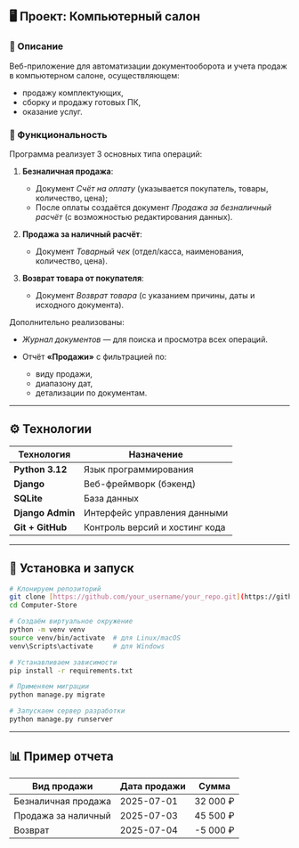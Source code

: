 ## 🖥️ Проект: Компьютерный салон

### 📘 Описание

Веб-приложение для автоматизации документооборота и учета продаж в компьютерном салоне, осуществляющем:

* продажу комплектующих,
* сборку и продажу готовых ПК,
* оказание услуг.

### 📄 Функциональность

Программа реализует 3 основных типа операций:

1. **Безналичная продажа**:

   * Документ *Счёт на оплату* (указывается покупатель, товары, количество, цена);
   * После оплаты создаётся документ *Продажа за безналичный расчёт* (с возможностью редактирования данных).
2. **Продажа за наличный расчёт**:

   * Документ *Товарный чек* (отдел/касса, наименования, количество, цена).
3. **Возврат товара от покупателя**:

   * Документ *Возврат товара* (с указанием причины, даты и исходного документа).

Дополнительно реализованы:

* *Журнал документов* — для поиска и просмотра всех операций.
* Отчёт **«Продажи»** с фильтрацией по:

  * виду продажи,
  * диапазону дат,
  * детализации по документам.

---

## ⚙️ Технологии

| Технология                                 | Назначение                     |
| ------------------------------------------ | ------------------------------ |
| **Python 3.12**                             | Язык программирования          |
| **Django**                                 | Веб-фреймворк (бэкенд)         |
| **SQLite**                                 | База данных                    |
| **Django Admin**                           | Интерфейс управления данными   |
| **Git + GitHub**                           | Контроль версий и хостинг кода |

---

## 🚀 Установка и запуск

```bash
# Клонируем репозиторий
git clone [https://github.com/your_username/your_repo.git](https://github.com/lavushkadlyaurodov/Computer-Store)
cd Computer-Store

# Создаём виртуальное окружение
python -m venv venv
source venv/bin/activate  # для Linux/macOS
venv\Scripts\activate     # для Windows

# Устанавливаем зависимости
pip install -r requirements.txt

# Применяем миграции
python manage.py migrate

# Запускаем сервер разработки
python manage.py runserver
```

---

## 📊 Пример отчета

| Вид продажи         | Дата продажи | Сумма    |
| ------------------- | ------------ | -------- |
| Безналичная продажа | 2025-07-01   | 32 000 ₽ |
| Продажа за наличный | 2025-07-03   | 45 500 ₽ |
| Возврат             | 2025-07-04   | -5 000 ₽ |


